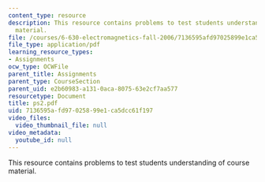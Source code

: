 ```yaml
---
content_type: resource
description: This resource contains problems to test students understanding of course
  material.
file: /courses/6-630-electromagnetics-fall-2006/7136595afd97025899e1ca5dcc61f197_ps2.pdf
file_type: application/pdf
learning_resource_types:
- Assignments
ocw_type: OCWFile
parent_title: Assignments
parent_type: CourseSection
parent_uid: e2b60983-a131-0aca-8075-63e2cf7aa577
resourcetype: Document
title: ps2.pdf
uid: 7136595a-fd97-0258-99e1-ca5dcc61f197
video_files:
  video_thumbnail_file: null
video_metadata:
  youtube_id: null
---
```

This resource contains problems to test students understanding of course material.

